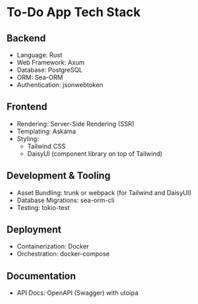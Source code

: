 # To-Do App Tech Stack

## Backend
- Language: Rust
- Web Framework: Axum
- Database: PostgreSQL
- ORM: Sea-ORM
- Authentication: jsonwebtoken

## Frontend
- Rendering: Server-Side Rendering (SSR)
- Templating: Askama
- Styling: 
  - Tailwind CSS
  - DaisyUI (component library on top of Tailwind)

## Development & Tooling
- Asset Bundling: trunk or webpack (for Tailwind and DaisyUI)
- Database Migrations: sea-orm-cli
- Testing: tokio-test

## Deployment
- Containerization: Docker
- Orchestration: docker-compose

## Documentation
- API Docs: OpenAPI (Swagger) with utoipa